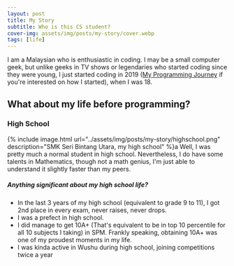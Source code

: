 ```yaml
---
layout: post
title: My Story
subtitle: Who is this CS student?
cover-img: assets/img/posts/my-story/cover.webp
tags: [life]
---
```


I am a Malaysian who is enthusiastic in coding. I may be a small computer
geek, but unlike geeks in TV shows or legendaries who started coding since they were young,
I just started coding in 2019 ([My Programming Journey](./2021-07-04-my-programming-journey) if you're interested on how I started), when I was 18. 

## What about my life before programming?
### High School
{% include image.html url="../assets/img/posts/my-story/highschool.png" description="SMK Seri Bintang Utara, my high school" %}a
Well, I was pretty much a normal student in high school. Nevertheless,
I do have some talents in Mathematics, though not a math genius, I'm just able to understand it slightly faster
than my peers. 

##### Anything significant about my high school life? 
- In the last 3 years of my high school (equivalent to grade 9 to 11), I got 2nd place in every exam, never raises, never drops.
- I was a prefect in high school.
- I did manage to get 10A+ (That's equivalent to be in top 10 percentile for all 10 subjects I taking) in SPM. Frankly speaking, obtaining 10A+ was one of my proudest moments in my life.
- I was kinda active in Wushu during high school, joining competitions twice a year